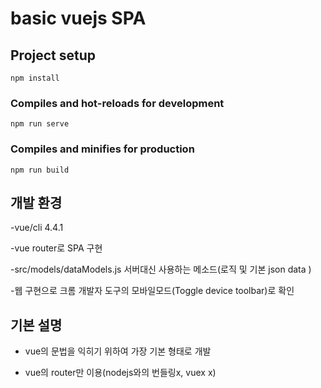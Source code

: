 # basic vuejs SPA

## Project setup
```
npm install
```

### Compiles and hot-reloads for development
```
npm run serve
```

### Compiles and minifies for production
```
npm run build
```

## 개발 환경
-vue/cli 4.4.1

-vue router로 SPA 구현

-src/models/dataModels.js 서버대신 사용하는 메소드(로직 및 기본 json data )

-웹 구현으로 크롬 개발자 도구의 모바일모드(Toggle device toolbar)로 확인

## 기본 설명
- vue의 문법을 익히기 위하여 가장 기본 형태로 개발

- vue의 router만 이용(nodejs와의 번들링x, vuex x)

